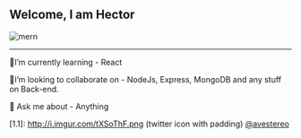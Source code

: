 ## Welcome, I am Hector
![mern](https://user-images.githubusercontent.com/58500221/87241978-6b838380-c420-11ea-8ef3-34cc16d8cd5f.png)


___
🧐I’m currently learning - React

🤝I’m looking to collaborate on - NodeJs, Express, MongoDB and any stuff on Back-end.

💬 Ask me about - Anything

[1.1]: http://i.imgur.com/tXSoThF.png (twitter icon with padding) [@avestereo](https://www.twitter.com/avestereo)


